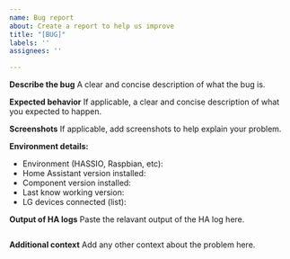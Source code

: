 ```yaml
---
name: Bug report
about: Create a report to help us improve
title: "[BUG]"
labels: ''
assignees: ''

---
```


**Describe the bug**
A clear and concise description of what the bug is.

**Expected behavior**
If applicable, a clear and concise description of what you expected to happen.

**Screenshots**
If applicable, add screenshots to help explain your problem.

**Environment details:**
 - Environment (HASSIO, Raspbian, etc):
 - Home Assistant version installed:
 - Component version installed:
 - Last know working version:
 - LG devices connected (list):

**Output of HA logs**
Paste the relavant output of the HA log here.

```

```

**Additional context**
Add any other context about the problem here.
